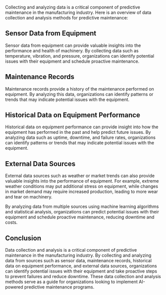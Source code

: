 

Collecting and analyzing data is a critical component of predictive maintenance in the manufacturing industry. Here is an overview of data collection and analysis methods for predictive maintenance:

Sensor Data from Equipment
--------------------------

Sensor data from equipment can provide valuable insights into the performance and health of machinery. By collecting data such as temperature, vibration, and pressure, organizations can identify potential issues with their equipment and schedule proactive maintenance.

Maintenance Records
-------------------

Maintenance records provide a history of the maintenance performed on equipment. By analyzing this data, organizations can identify patterns or trends that may indicate potential issues with the equipment.

Historical Data on Equipment Performance
----------------------------------------

Historical data on equipment performance can provide insight into how the equipment has performed in the past and help predict future issues. By analyzing data such as uptime, downtime, and failure rates, organizations can identify patterns or trends that may indicate potential issues with the equipment.

External Data Sources
---------------------

External data sources such as weather or market trends can also provide valuable insights into the performance of equipment. For example, extreme weather conditions may put additional stress on equipment, while changes in market demand may require increased production, leading to more wear and tear on machinery.

By analyzing data from multiple sources using machine learning algorithms and statistical analysis, organizations can predict potential issues with their equipment and schedule proactive maintenance, reducing downtime and costs.

Conclusion
----------

Data collection and analysis is a critical component of predictive maintenance in the manufacturing industry. By collecting and analyzing data from sources such as sensor data, maintenance records, historical data on equipment performance, and external data sources, organizations can identify potential issues with their equipment and take proactive steps to prevent failures and reduce downtime. These data collection and analysis methods serve as a guide for organizations looking to implement AI-powered predictive maintenance programs.
